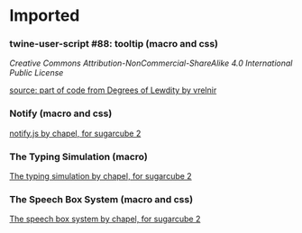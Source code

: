 # Imported

### twine-user-script \#88: tooltip (macro and css)

*Creative Commons Attribution-NonCommercial-ShareAlike 4.0 International Public License*

[source: part of code from Degrees of Lewdity by vrelnir](https://gitgud.io/Vrelnir/degrees-of-lewdity)

### Notify (macro and css)

[notify.js by chapel, for sugarcube 2](https://twinelab.net/custom-macros-for-sugarcube-2/#/notify-macro)

### The Typing Simulation (macro)

[The typing simulation by chapel, for sugarcube 2](https://twinelab.net/custom-macros-for-sugarcube-2/#/type-sim)

### The Speech Box System (macro and css)

[The speech box system by chapel, for sugarcube 2](https://twinelab.net/custom-macros-for-sugarcube-2/#/speech-box-system)
